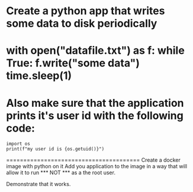 Create a python app that writes some data to disk periodically
=======================================
with open("datafile.txt") as f:
	while True:
		f.write("some data")
		time.sleep(1)
=======================================
Also make sure that the application prints it's user id with the following code:
=======================================
	import os
	print(f"my user id is {os.getuid()}")
=======================================
Create a docker image with python on it
Add you application to the image in a way that will allow it to run
*** NOT *** as a the root user.

Demonstrate that it works.
